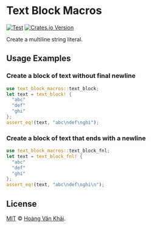 # Text Block Macros

[![Test](https://github.com/KSXGitHub/text-block-macros/workflows/Test/badge.svg)](https://github.com/KSXGitHub/text-block-macros/actions?query=workflow%3ATest)
[![Crates.io Version](https://img.shields.io/crates/v/text-block-macros?logo=rust)](https://crates.io/crates/text-block-macros)

Create a multiline string literal.

## Usage Examples

### Create a block of text without final newline

```rust
use text_block_macros::text_block;
let text = text_block! {
  "abc"
  "def"
  "ghi"
};
assert_eq!(text, "abc\ndef\nghi");
```

### Create a block of text that ends with a newline

```rust
use text_block_macros::text_block_fnl;
let text = text_block_fnl! {
  "abc"
  "def"
  "ghi"
};
assert_eq!(text, "abc\ndef\nghi\n");
```

## License

[MIT](https://git.io/JYptO) © [Hoàng Văn Khải](https://ksxgithub.github.io/).
